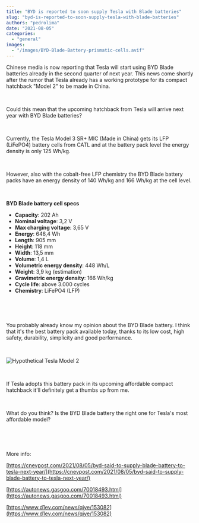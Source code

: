 ```yaml
---
title: "BYD is reported to soon supply Tesla with Blade batteries"
slug: "byd-is-reported-to-soon-supply-tesla-with-blade-batteries"
authors: "pedrolima"
date: "2021-08-05"
categories: 
  - "general"
images: 
  - "/images/BYD-Blade-Battery-prismatic-cells.avif"
---
```


Chinese media is now reporting that Tesla will start using BYD Blade batteries already in the second quarter of next year. This news come shortly after the rumor that Tesla already has a working prototype for its compact hatchback "Model 2" to be made in China.

 

Could this mean that the upcoming hatchback from Tesla will arrive next year with BYD Blade batteries?

 

Currently, the Tesla Model 3 SR+ MIC (Made in China) gets its LFP (LiFePO4) battery cells from CATL and at the battery pack level the energy density is only 125 Wh/kg.

 

However, also with the cobalt-free LFP chemistry the BYD Blade battery packs have an energy density of 140 Wh/kg and 166 Wh/kg at the cell level.

 

**BYD Blade battery cell specs**

- **Capacity**: 202 Ah
- **Nominal voltage**: 3,2 V
- **Max charging voltage**: 3,65 V
- **Energy**: 646,4 Wh
- **Length**: 905 mm
- **Height**: 118 mm
- **Width**: 13,5 mm
- **Volume**: 1,4 L
- **Volumetric energy density**: 448 Wh/L
- **Weight**: 3,9 kg (estimation)
- **Gravimetric energy density**: 166 Wh/kg
- **Cycle life**: above 3.000 cycles
- **Chemistry**: LiFePO4 (LFP)

 

 

You probably already know my opinion about the BYD Blade battery. I think that it's the best battery pack available today, thanks to its low cost, high safety, durability, simplicity and good performance.

 

![Hypothetical Tesla Model 2](images/Hypothetical-Tesla-Model-2.avif)

 

If Tesla adopts this battery pack in its upcoming affordable compact hatchback it'll definitely get a thumbs up from me.

 

What do you think? Is the BYD Blade battery the right one for Tesla's most affordable model?

 

 

More info:

[https://cnevpost.com/2021/08/05/byd-said-to-supply-blade-battery-to-tesla-next-year/](https://cnevpost.com/2021/08/05/byd-said-to-supply-blade-battery-to-tesla-next-year/)

[https://autonews.gasgoo.com/70018493.html](https://autonews.gasgoo.com/70018493.html)

[https://www.d1ev.com/news/qiye/153082](https://www.d1ev.com/news/qiye/153082)
